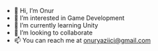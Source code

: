 - 👋 Hi, I’m Onur
- 👀 I’m interested in Game Development
- 🌱 I’m currently learning Unity
- 💞️ I’m looking to collaborate 
- 📫 You can reach me at onuryaziici@gmail.com
